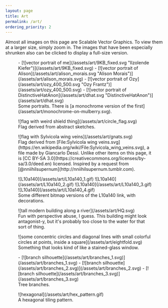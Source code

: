```yaml
---
layout: page
title: Art
permalink: /art/
ordering_priority: 2
---
```

Almost all images on this page are Scalable Vector Graphics. To view them at a larger size, simply zoom in. The images that have been especially shrunken also can be clicked to display a full-size version.

<figure>
- [![vector portrait of me](/assets/art/9KB_fixed.svg "Ilzolende Kiefer")](/assets/art/9KB_fixed.svg)
- [![vector portrait of Alison](/assets/art/alison_morais.svg "Alison Morais")](/assets/art/alison_morais.svg)
- [![vector portrait of Ozy](/assets/art/ozy_400_500.svg "Ozy Frantz")](/assets/art/ozy_400_500.svg)
- [![vector portrait of DistinctiveHatAnon](/assets/art/dhat.svg "DistinctiveHatAnon")](/assets/art/dhat.svg)
<figcaption>
Some portraits. There is [a monochrome version of the first](/assets/art/monochrome-on-mulberry.svg).
</figcaption>
</figure>
<figure>
![flag with weird shield thing](/assets/art/circle_flag.svg)
<figcaption>
Flag derived from abstract sketches.
</figcaption>
</figure>
<figure>
![flag with Sylvicola wing veins](/assets/art/gnats.svg)
<figcaption>
Flag derived from [File:Sylvicola wing veins.svg](https://en.wikipedia.org/wiki/File:Sylvicola_wing_veins.svg), a file made by Giancarlo Dessì. Unlike other items on this page, it is [CC BY-SA 3.0](https://creativecommons.org/licenses/by-sa/3.0/deed.en) licensed. Inspired by a request from [@nniihilsupernum](http://nniihilsupernum.tumblr.com).
</figcaption>
</figure>
<figure class="L10a140">
![L10a140](/assets/art/L10a140_1.gif)
![L10a140](/assets/art/L10a140_2.gif)
![L10a140](/assets/art/L10a140_3.gif)
![L10a140](/assets/art/L10a140_4.gif)
<figcaption>
Some different bitmap versions of the L10a140 link, with decorations.
</figcaption>
</figure>
<figure>
![tall modern building along a river](/assets/art/HQ.svg)
<figcaption>
Fun with perspective abuse, I guess. This building might look antagonist-y, but it's probably too close to the water for that sort of thing.
</figcaption>
</figure>
<figure>
![some concentric circles and diagonal lines with small colorful circles at points, inside a square](/assets/art/eightfold.svg)
<figcaption>
Something that looks kind of like a stained-glass window.
</figcaption>
</figure>
<figure>
- [![branch silhouette](/assets/art/branches_1.svg)](/assets/art/branches_1.svg)
- [![branch silhouette](/assets/art/branches_2.svg)](/assets/art/branches_2.svg)
- [![branch silhouette](/assets/art/branches_3.svg)](/assets/art/branches_3.svg)
<figcaption>
Tree branches.
</figcaption>
</figure>
<figure>
![hexagonal](/assets/art/hex_pattern.gif)
<figcaption>
A hexagonal tiling pattern.
</figcaption>
</figure>
